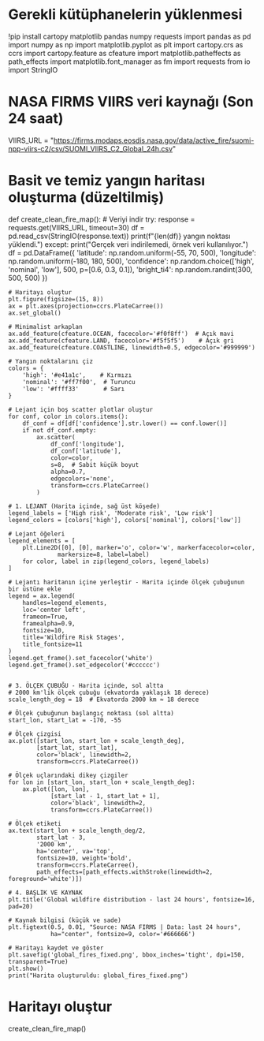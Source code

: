 # Gerekli kütüphanelerin yüklenmesi
!pip install cartopy matplotlib pandas numpy requests
import pandas as pd
import numpy as np
import matplotlib.pyplot as plt
import cartopy.crs as ccrs
import cartopy.feature as cfeature
import matplotlib.patheffects as path_effects
import matplotlib.font_manager as fm
import requests
from io import StringIO

# NASA FIRMS VIIRS veri kaynağı (Son 24 saat)
VIIRS_URL = "https://firms.modaps.eosdis.nasa.gov/data/active_fire/suomi-npp-viirs-c2/csv/SUOMI_VIIRS_C2_Global_24h.csv"

# Basit ve temiz yangın haritası oluşturma (düzeltilmiş)
def create_clean_fire_map():
    # Veriyi indir
    try:
        response = requests.get(VIIRS_URL, timeout=30)
        df = pd.read_csv(StringIO(response.text))
        print(f"{len(df)} yangın noktası yüklendi.")
    except:
        print("Gerçek veri indirilemedi, örnek veri kullanılıyor.")
        df = pd.DataFrame({
            'latitude': np.random.uniform(-55, 70, 500),
            'longitude': np.random.uniform(-180, 180, 500),
            'confidence': np.random.choice(['high', 'nominal', 'low'], 500, p=[0.6, 0.3, 0.1]),
            'bright_ti4': np.random.randint(300, 500, 500)
        })

    # Haritayı oluştur
    plt.figure(figsize=(15, 8))
    ax = plt.axes(projection=ccrs.PlateCarree())
    ax.set_global()

    # Minimalist arkaplan
    ax.add_feature(cfeature.OCEAN, facecolor='#f0f8ff')  # Açık mavi
    ax.add_feature(cfeature.LAND, facecolor='#f5f5f5')    # Açık gri
    ax.add_feature(cfeature.COASTLINE, linewidth=0.5, edgecolor='#999999')

    # Yangın noktalarını çiz
    colors = {
        'high': '#e41a1c',    # Kırmızı
        'nominal': '#ff7f00',  # Turuncu
        'low': '#ffff33'       # Sarı
    }

    # Lejant için boş scatter plotlar oluştur
    for conf, color in colors.items():
        df_conf = df[df['confidence'].str.lower() == conf.lower()]
        if not df_conf.empty:
            ax.scatter(
                df_conf['longitude'],
                df_conf['latitude'],
                color=color,
                s=8,  # Sabit küçük boyut
                alpha=0.7,
                edgecolors='none',
                transform=ccrs.PlateCarree()
            )

    # 1. LEJANT (Harita içinde, sağ üst köşede)
    legend_labels = ['High risk', 'Moderate risk', 'Low risk']
    legend_colors = [colors['high'], colors['nominal'], colors['low']]

    # Lejant öğeleri
    legend_elements = [
        plt.Line2D([0], [0], marker='o', color='w', markerfacecolor=color,
                  markersize=8, label=label)
        for color, label in zip(legend_colors, legend_labels)
    ]

    # Lejantı haritanın içine yerleştir - Harita içinde ölçek çubuğunun bir üstüne ekle
    legend = ax.legend(
        handles=legend_elements,
        loc='center left',
        frameon=True,
        framealpha=0.9,
        fontsize=10,
        title='Wildfire Risk Stages',
        title_fontsize=11
    )
    legend.get_frame().set_facecolor('white')
    legend.get_frame().set_edgecolor('#cccccc')


    # 3. ÖLÇEK ÇUBUĞU - Harita içinde, sol altta
    # 2000 km'lik ölçek çubuğu (ekvatorda yaklaşık 18 derece)
    scale_length_deg = 18  # Ekvatorda 2000 km ≈ 18 derece

    # Ölçek çubuğunun başlangıç noktası (sol altta)
    start_lon, start_lat = -170, -55

    # Ölçek çizgisi
    ax.plot([start_lon, start_lon + scale_length_deg],
            [start_lat, start_lat],
            color='black', linewidth=2,
            transform=ccrs.PlateCarree())

    # Ölçek uçlarındaki dikey çizgiler
    for lon in [start_lon, start_lon + scale_length_deg]:
        ax.plot([lon, lon],
                [start_lat - 1, start_lat + 1],
                color='black', linewidth=2,
                transform=ccrs.PlateCarree())

    # Ölçek etiketi
    ax.text(start_lon + scale_length_deg/2,
            start_lat - 3,
            '2000 km',
            ha='center', va='top',
            fontsize=10, weight='bold',
            transform=ccrs.PlateCarree(),
            path_effects=[path_effects.withStroke(linewidth=2, foreground='white')])

    # 4. BAŞLIK VE KAYNAK
    plt.title('Global wildfire distribution - last 24 hours', fontsize=16, pad=20)

    # Kaynak bilgisi (küçük ve sade)
    plt.figtext(0.5, 0.01, "Source: NASA FIRMS | Data: last 24 hours",
                ha="center", fontsize=9, color='#666666')

    # Haritayı kaydet ve göster
    plt.savefig('global_fires_fixed.png', bbox_inches='tight', dpi=150, transparent=True)
    plt.show()
    print("Harita oluşturuldu: global_fires_fixed.png")

# Haritayı oluştur
create_clean_fire_map()
